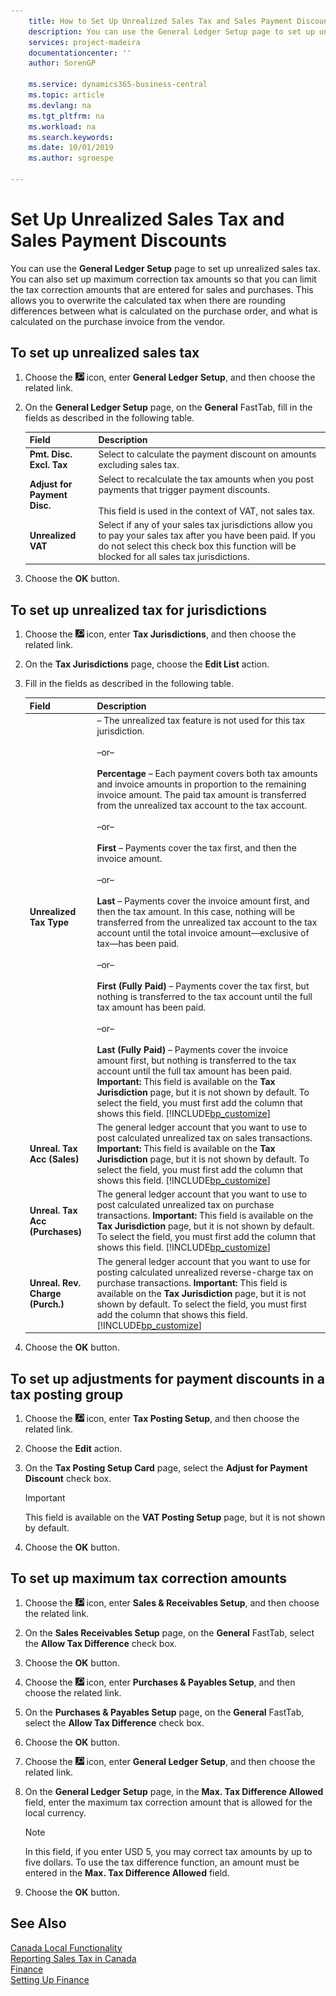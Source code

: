 ```yaml
---
    title: How to Set Up Unrealized Sales Tax and Sales Payment Discounts | Microsoft Docs
    description: You can use the General Ledger Setup page to set up unrealized sales tax. You can also set up maximum correction tax amounts so that you can limit the tax correction amounts that are entered for sales and purchases. This allows you to overwrite the calculated tax when there are rounding differences between what is calculated on the purchase order, and what is calculated on the purchase invoice from the vendor.
    services: project-madeira
    documentationcenter: ''
    author: SorenGP

    ms.service: dynamics365-business-central
    ms.topic: article
    ms.devlang: na
    ms.tgt_pltfrm: na
    ms.workload: na
    ms.search.keywords:
    ms.date: 10/01/2019
    ms.author: sgroespe

---
```

# Set Up Unrealized Sales Tax and Sales Payment Discounts
You can use the **General Ledger Setup** page to set up unrealized sales tax. You can also set up maximum correction tax amounts so that you can limit the tax correction amounts that are entered for sales and purchases. This allows you to overwrite the calculated tax when there are rounding differences between what is calculated on the purchase order, and what is calculated on the purchase invoice from the vendor.  

## To set up unrealized sales tax  
1.  Choose the ![Search for Page or Report](../../media/ui-search/search_small.png "Search for Page or Report icon") icon, enter **General Ledger Setup**, and then choose the related link.  
2.  On the **General Ledger Setup** page, on the **General** FastTab, fill in the fields as described in the following table.  

    |Field|Description|  
    |---------------------------------|---------------------------------------|  
    |**Pmt. Disc. Excl. Tax**|Select to calculate the payment discount on amounts excluding sales tax.|  
    |**Adjust for Payment Disc.**|Select to recalculate the tax amounts when you post payments that trigger payment discounts.<br /><br /> This field is used in the context of VAT, not sales tax.|  
    |**Unrealized VAT**|Select if any of your sales tax jurisdictions allow you to pay your sales tax after you have been paid. If you do not select this check box this function will be blocked for all sales tax jurisdictions.|  
3.  Choose the **OK** button.  

## To set up unrealized tax for jurisdictions  
1.  Choose the ![Search for Page or Report](../../media/ui-search/search_small.png "Search for Page or Report icon") icon, enter **Tax Jurisdictions**, and then choose the related link.  
2.  On the **Tax Jurisdictions** page, choose the **Edit List** action.  
3.  Fill in the fields as described in the following table.  

    |Field|Description|  
    |---------------------------------|---------------------------------------|  
    |**Unrealized Tax Type**|<Blank> – The unrealized tax feature is not used for this tax jurisdiction.<br /><br /> –or–<br /><br /> **Percentage** – Each payment covers both tax amounts and invoice amounts in proportion to the remaining invoice amount. The paid tax amount is transferred from the unrealized tax account to the tax account.<br /><br /> –or–<br /><br /> **First** – Payments cover the tax first, and then the invoice amount.<br /><br /> –or–<br /><br /> **Last** – Payments cover the invoice amount first, and then the tax amount. In this case, nothing will be transferred from the unrealized tax account to the tax account until the total invoice amount—exclusive of tax—has been paid.<br /><br /> –or–<br /><br /> **First (Fully Paid)** – Payments cover the tax first, but nothing is transferred to the tax account until the full tax amount has been paid.<br /><br /> –or–<br /><br /> **Last (Fully Paid)** – Payments cover the invoice amount first, but nothing is transferred to the tax account until the full tax amount has been paid. **Important:**  This field is available on the **Tax Jurisdiction** page, but it is not shown by default. To select the field, you must first add the column that shows this field. [!INCLUDE[bp_customize](../../includes/bp_customize_md.md)]|  
    |**Unreal. Tax Acc (Sales)**|The general ledger account that you want to use to post calculated unrealized tax on sales transactions. **Important:**  This field is available on the **Tax Jurisdiction** page, but it is not shown by default. To select the field, you must first add the column that shows this field. [!INCLUDE[bp_customize](../../includes/bp_customize_md.md)]|  
    |**Unreal. Tax Acc (Purchases)**|The general ledger account that you want to use to post calculated unrealized tax on purchase transactions. **Important:**  This field is available on the **Tax Jurisdiction** page, but it is not shown by default. To select the field, you must first add the column that shows this field. [!INCLUDE[bp_customize](../../includes/bp_customize_md.md)]|  
    |**Unreal. Rev. Charge (Purch.)**|The general ledger account that you want to use for posting calculated unrealized reverse-charge tax on purchase transactions. **Important:**  This field is available on the **Tax Jurisdiction** page, but it is not shown by default. To select the field, you must first add the column that shows this field. [!INCLUDE[bp_customize](../../includes/bp_customize_md.md)]|  
4.  Choose the **OK** button.  

## To set up adjustments for payment discounts in a tax posting group  
1.  Choose the ![Search for Page or Report](../../media/ui-search/search_small.png "Search for Page or Report icon") icon, enter **Tax Posting Setup**, and then choose the related link.  
2.  Choose the **Edit** action.  
3.  On the **Tax Posting Setup Card** page, select the **Adjust for Payment Discount** check box.  

    > [!IMPORTANT]  
    >  This field is available on the **VAT Posting Setup** page, but it is not shown by default.
4.  Choose the **OK** button.  

## To set up maximum tax correction amounts  
1.  Choose the ![Search for Page or Report](../../media/ui-search/search_small.png "Search for Page or Report icon") icon, enter **Sales & Receivables Setup**, and then choose the related link.  
2.  On the **Sales Receivables Setup** page, on the **General** FastTab, select the **Allow Tax Difference** check box.  
3.  Choose the **OK** button.  
4.  Choose the ![Search for Page or Report](../../media/ui-search/search_small.png "Search for Page or Report icon") icon, enter **Purchases & Payables Setup**, and then choose the related link.  
5.  On the **Purchases & Payables Setup** page, on the **General** FastTab, select the **Allow Tax Difference** check box.  
6.  Choose the **OK** button.  
7.  Choose the ![Search for Page or Report](../../media/ui-search/search_small.png "Search for Page or Report icon") icon, enter **General Ledger Setup**, and then choose the related link.  
8.  On the **General Ledger Setup** page, in the **Max. Tax Difference Allowed** field, enter the maximum tax correction amount that is allowed for the local currency.  

    > [!NOTE]  
    >  In this field, if you enter USD 5, you may correct tax amounts by up to five dollars. To use the tax difference function, an amount must be entered in the **Max. Tax Difference Allowed** field.  
9. Choose the **OK** button.  

## See Also  
[Canada Local Functionality](canada-local-functionality.md)  
[Reporting Sales Tax in Canada](ca-sales-tax.md)  
[Finance](../../finance.md)  
[Setting Up Finance](../../finance.md)
